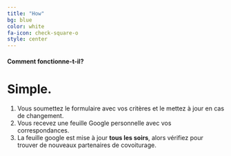 ```yaml
---
title: "How"
bg: blue
color: white
fa-icon: check-square-o
style: center
---
```


#### Comment fonctionne-t-il?

# Simple.

1. Vous soumettez le formulaire avec vos critères et le mettez à jour en cas de changement.
2. Vous recevez une feuille Google personnelle avec vos correspondances.
3. La feuille google est mise à jour **tous les soirs**, alors vérifiez pour trouver de nouveaux partenaires de covoiturage.